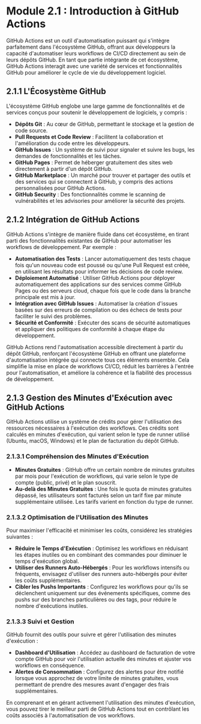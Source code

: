 
# Module 2.1 : Introduction à GitHub Actions 

GitHub Actions est un outil d'automatisation puissant qui s'intègre parfaitement dans l'écosystème GitHub, offrant aux développeurs la capacité d'automatiser leurs workflows de CI/CD directement au sein de leurs dépôts GitHub. En tant que partie intégrante de cet écosystème, GitHub Actions interagit avec une variété de services et fonctionnalités GitHub pour améliorer le cycle de vie du développement logiciel.

## 2.1.1 L'Écosystème GitHub

L'écosystème GitHub englobe une large gamme de fonctionnalités et de services conçus pour soutenir le développement de logiciels, y compris :

- **Dépôts Git** : Au cœur de GitHub, permettant le stockage et la gestion de code source.
- **Pull Requests et Code Review** : Facilitent la collaboration et l'amélioration du code entre les développeurs.
- **GitHub Issues** : Un système de suivi pour signaler et suivre les bugs, les demandes de fonctionnalités et les tâches.
- **GitHub Pages** : Permet de héberger gratuitement des sites web directement à partir d'un dépôt GitHub.
- **GitHub Marketplace** : Un marché pour trouver et partager des outils et des services qui se connectent à GitHub, y compris des actions personnalisées pour GitHub Actions.
- **GitHub Security** : Des fonctionnalités comme le scanning de vulnérabilités et les advisories pour améliorer la sécurité des projets.

## 2.1.2 Intégration de GitHub Actions

GitHub Actions s'intègre de manière fluide dans cet écosystème, en tirant parti des fonctionnalités existantes de GitHub pour automatiser les workflows de développement. Par exemple :

- **Automatisation des Tests** : Lancer automatiquement des tests chaque fois qu'un nouveau code est poussé ou qu'une Pull Request est créée, en utilisant les résultats pour informer les décisions de code review.
- **Déploiement Automatisé** : Utiliser GitHub Actions pour déployer automatiquement des applications sur des services comme GitHub Pages ou des serveurs cloud, chaque fois que le code dans la branche principale est mis à jour.
- **Intégration avec GitHub Issues** : Automatiser la création d'issues basées sur des erreurs de compilation ou des échecs de tests pour faciliter le suivi des problèmes.
- **Sécurité et Conformité** : Exécuter des scans de sécurité automatiques et appliquer des politiques de conformité à chaque étape du développement.

GitHub Actions rend l'automatisation accessible directement à partir du dépôt GitHub, renforçant l'écosystème GitHub en offrant une plateforme d'automatisation intégrée qui connecte tous ces éléments ensemble. Cela simplifie la mise en place de workflows CI/CD, réduit les barrières à l'entrée pour l'automatisation, et améliore la cohérence et la fiabilité des processus de développement.


## 2.1.3 Gestion des Minutes d'Exécution avec GitHub Actions

GitHub Actions utilise un système de crédits pour gérer l'utilisation des ressources nécessaires à l'exécution des workflows. Ces crédits sont calculés en minutes d'exécution, qui varient selon le type de runner utilisé (Ubuntu, macOS, Windows) et le plan de facturation du dépôt GitHub.

### 2.1.3.1 Compréhension des Minutes d'Exécution

- **Minutes Gratuites** : GitHub offre un certain nombre de minutes gratuites par mois pour l'exécution de workflows, qui varie selon le type de compte (public, privé) et le plan souscrit.
- **Au-delà des Minutes Gratuites** : Une fois le quota de minutes gratuites dépassé, les utilisateurs sont facturés selon un tarif fixe par minute supplémentaire utilisée. Les tarifs varient en fonction du type de runner.

### 2.1.3.2 Optimisation de l'Utilisation des Minutes

Pour maximiser l'efficacité et minimiser les coûts, considérez les stratégies suivantes :

- **Réduire le Temps d'Exécution** : Optimisez les workflows en réduisant les étapes inutiles ou en combinant des commandes pour diminuer le temps d'exécution global.
- **Utiliser des Runners Auto-Hébergés** : Pour les workflows intensifs ou fréquents, envisagez d'utiliser des runners auto-hébergés pour éviter les coûts supplémentaires.
- **Cibler les Pushs Importants** : Configurez les workflows pour qu'ils se déclenchent uniquement sur des événements spécifiques, comme des pushs sur des branches particulières ou des tags, pour réduire le nombre d'exécutions inutiles.

### 2.1.3.3 Suivi et Gestion

GitHub fournit des outils pour suivre et gérer l'utilisation des minutes d'exécution :

- **Dashboard d'Utilisation** : Accédez au dashboard de facturation de votre compte GitHub pour voir l'utilisation actuelle des minutes et ajuster vos workflows en conséquence.
- **Alertes de Consommation** : Configurez des alertes pour être notifié lorsque vous approchez de votre limite de minutes gratuites, vous permettant de prendre des mesures avant d'engager des frais supplémentaires.

En comprenant et en gérant activement l'utilisation des minutes d'exécution, vous pouvez tirer le meilleur parti de GitHub Actions tout en contrôlant les coûts associés à l'automatisation de vos workflows.



